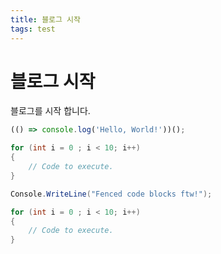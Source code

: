 ```yaml
---
title: 블로그 시작
tags: test
---
```


# 블로그 시작
블로그를 시작 합니다.


```javascript
(() => console.log('Hello, World!'))();
```

```csharp
for (int i = 0 ; i < 10; i++)
{
    // Code to execute.
}

Console.WriteLine("Fenced code blocks ftw!");

for (int i = 0 ; i < 10; i++)
{
    // Code to execute.
}

```